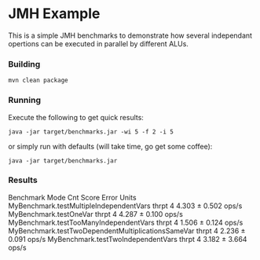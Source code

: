 # JMH Example
This is a simple JMH benchmarks to demonstrate how several independant opertions can be executed in parallel by different ALUs. 

### Building
`mvn clean package`

### Running
Execute the following to get quick results:

`java -jar target/benchmarks.jar -wi 5 -f 2 -i 5`

or simply run with defaults (will take time, go get some coffee):

`java -jar target/benchmarks.jar`

### Results
Benchmark                                            Mode  Cnt  Score   Error  Units
MyBenchmark.testMultipleIndependentVars             thrpt    4  4.303 ± 0.502  ops/s
MyBenchmark.testOneVar                              thrpt    4  4.287 ± 0.100  ops/s
MyBenchmark.testTooManyIndependentVars              thrpt    4  1.506 ± 0.124  ops/s
MyBenchmark.testTwoDependentMultiplicationsSameVar  thrpt    4  2.236 ± 0.091  ops/s
MyBenchmark.testTwoIndependentVars                  thrpt    4  3.182 ± 3.664  ops/s
